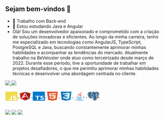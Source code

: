 ## Sejam bem-vindos 👋
- 🔭 Trabalho com Back-end
- 🌱 Estou estudando Java e Angular
- Olá! Sou um desenvolvedor apaixonado e comprometido com a criação de soluções inovadoras e eficientes. Ao longo da minha carreira, tenho me especializado em tecnologias como AngularJS, TypeScript, PostgreSQL e Java, buscando constantemente aprimorar minhas habilidades e acompanhar as tendências do mercado. Atualmente trabalho na BeVeloster onde atuo como terceirizado desde março de 2022. Durante esse período, tive a oportunidade de trabalhar em projetos desafiadores, o que me permitiu aprimorar minhas habilidades técnicas e desenvolver uma abordagem centrada no cliente.
 <div>
  <a href="https://github.com/osvaldomoura">
  <img height="180em" src="https://github-readme-stats.vercel.app/api?username=osvaldomoura&show_icons=true&theme=dark&include_all_commits=true&count_private=true"/>
  <img height="180em" src="https://github-readme-stats.vercel.app/api/top-langs/?username=osvaldomoura&layout=compact&langs_count=7&theme=dark"/>
</div>
<div style="display: inline_block"><br>
  <img align="center" alt="osvaldo-Js" height="30" width="40" src="https://raw.githubusercontent.com/devicons/devicon/master/icons/javascript/javascript-plain.svg">
  <img align="center" alt="osvaldo-Ang" height="30" width="40" src="https://raw.githubusercontent.com/devicons/devicon/master/icons/angularjs/angularjs-original.svg">
  <img align="center" alt="osvaldo-Ts" height="30" width="40" src="https://raw.githubusercontent.com/devicons/devicon/master/icons/typescript/typescript-plain.svg">
  <img align="center" alt="osvaldo-HTML" height="30" width="40" src="https://raw.githubusercontent.com/devicons/devicon/master/icons/html5/html5-original.svg">
  <img align="center" alt="osvaldo-CSS" height="30" width="40" src="https://raw.githubusercontent.com/devicons/devicon/master/icons/css3/css3-original.svg">
  <img align="center" alt="osvaldo-Java" height="30" width="40" src="https://raw.githubusercontent.com/devicons/devicon/master/icons/java/java-original.svg">
  <img align="center" alt="osvaldo-Postgresql" height="30" width="40" src="https://raw.githubusercontent.com/devicons/devicon/master/icons/postgresql/postgresql-original.svg">
</div>
  
  ##
 
<div> 
  <a href="https://instagram.com/mouradeveloper" target="_blank"><img src="https://img.shields.io/badge/-Instagram-%23E4405F?style=for-the-badge&logo=instagram&logoColor=white" target="_blank"></a>
  <a href = "mailto:mouradeveloper@gmail.com"><img src="https://img.shields.io/badge/Gmail-D14836?style=for-the-badge&logo=gmail&logoColor=white" target="_blank"></a>
  <a href="https://www.linkedin.com/in/osvaldo-moura-7a767a16a/" target="_blank"><img src="https://img.shields.io/badge/-LinkedIn-%230077B5?style=for-the-badge&logo=linkedin&logoColor=white" target="_blank"></a> 
 
  
 
</div>
